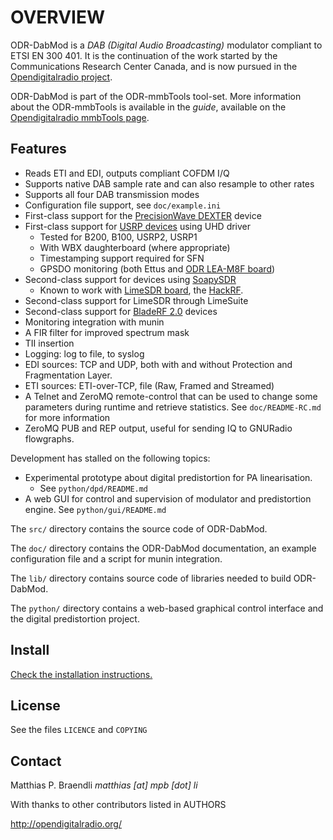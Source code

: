 # OVERVIEW

ODR-DabMod is a *DAB (Digital Audio Broadcasting)* modulator compliant
to ETSI EN 300 401. It is the continuation of the work started by
the Communications Research Center Canada, and is now pursued in the
[Opendigitalradio project](http://opendigitalradio.org).

ODR-DabMod is part of the ODR-mmbTools tool-set. More information about the
ODR-mmbTools is available in the *guide*, available on the
[Opendigitalradio mmbTools page](http://www.opendigitalradio.org/mmbtools).

## Features

- Reads ETI and EDI, outputs compliant COFDM I/Q
- Supports native DAB sample rate and can also resample to other rates
- Supports all four DAB transmission modes
- Configuration file support, see `doc/example.ini`
- First-class support for the [PrecisionWave DEXTER](https://precisionwave.com/products/dexter) device
- First-class support for [USRP devices](https://www.ettus.com/product) using UHD driver
  - Tested for B200, B100, USRP2, USRP1
  - With WBX daughterboard (where appropriate)
  - Timestamping support required for SFN
  - GPSDO monitoring (both Ettus and [ODR LEA-M8F board](http://www.opendigitalradio.org/lea-m8f-gpsdo))
- Second-class support for devices using [SoapySDR](https://github.com/pothosware/SoapySDR/wiki)
  - Known to work with [LimeSDR board](https://myriadrf.org/projects/limesdr/), the [HackRF](https://greatscottgadgets.com/hackrf/).
- Second-class support for LimeSDR through LimeSuite
- Second-class support for [BladeRF 2.0](https://www.nuand.com/bladerf-2-0-micro/) devices
- Monitoring integration with munin
- A FIR filter for improved spectrum mask
- TII insertion
- Logging: log to file, to syslog
- EDI sources: TCP and UDP, both with and without Protection and Fragmentation Layer.
- ETI sources: ETI-over-TCP, file (Raw, Framed and Streamed)
- A Telnet and ZeroMQ remote-control that can be used to change
  some parameters during runtime and retrieve statistics.
  See `doc/README-RC.md` for more information
- ZeroMQ PUB and REP output, useful for sending IQ to GNURadio flowgraphs.

Development has stalled on the following topics:

- Experimental prototype about digital predistortion for PA linearisation.
  - See `python/dpd/README.md`
- A web GUI for control and supervision of modulator and predistortion engine. See `python/gui/README.md`

The `src/` directory contains the source code of ODR-DabMod.

The `doc/` directory contains the ODR-DabMod documentation, an example
configuration file and a script for munin integration.

The `lib/` directory contains source code of libraries needed to build
ODR-DabMod.

The `python/` directory contains a web-based graphical control interface and
the digital predistortion project.

## Install

[Check the installation instructions.](INSTALL.md)

## License

See the files `LICENCE` and `COPYING`

## Contact

Matthias P. Braendli *matthias [at] mpb [dot] li*

With thanks to other contributors listed in AUTHORS

<http://opendigitalradio.org/>
